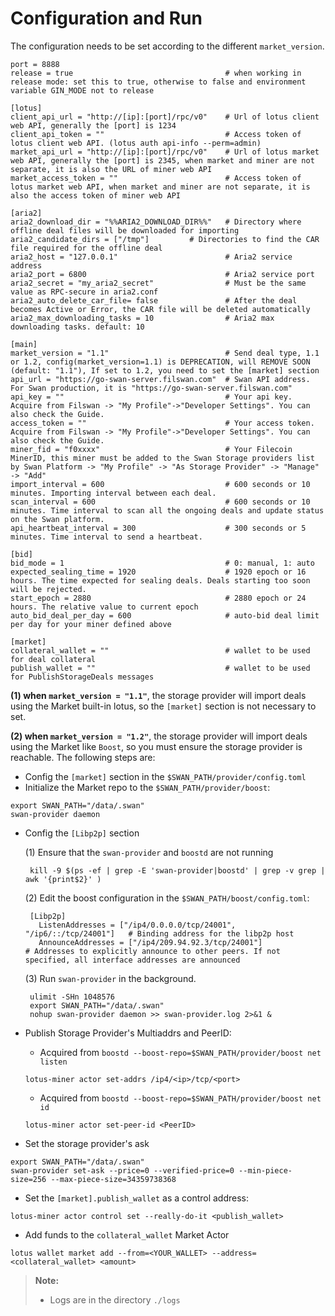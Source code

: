 # Configuration and Run

The configuration needs to be set according to the different `market_version`.

```
port = 8888
release = true                                  # when working in release mode: set this to true, otherwise to false and environment variable GIN_MODE not to release

[lotus]
client_api_url = "http://[ip]:[port]/rpc/v0"    # Url of lotus client web API, generally the [port] is 1234
client_api_token = ""                           # Access token of lotus client web API. (lotus auth api-info --perm=admin)
market_api_url = "http://[ip]:[port]/rpc/v0"   	# Url of lotus market web API, generally the [port] is 2345, when market and miner are not separate, it is also the URL of miner web API
market_access_token = ""                        # Access token of lotus market web API, when market and miner are not separate, it is also the access token of miner web API

[aria2]
aria2_download_dir = "%%ARIA2_DOWNLOAD_DIR%%"   # Directory where offline deal files will be downloaded for importing
aria2_candidate_dirs = ["/tmp"]			# Directories to find the CAR file required for the offline deal
aria2_host = "127.0.0.1"                        # Aria2 service address
aria2_port = 6800                               # Aria2 service port
aria2_secret = "my_aria2_secret"                # Must be the same value as RPC-secure in aria2.conf
aria2_auto_delete_car_file= false               # After the deal becomes Active or Error, the CAR file will be deleted automatically
aria2_max_downloading_tasks = 10                # Aria2 max downloading tasks. default: 10

[main]
market_version = "1.1"                          # Send deal type, 1.1 or 1.2, config(market_version=1.1) is DEPRECATION, will REMOVE SOON (default: "1.1"), If set to 1.2, you need to set the [market] section
api_url = "https://go-swan-server.filswan.com"  # Swan API address. For Swan production, it is "https://go-swan-server.filswan.com"
api_key = ""                                    # Your api key. Acquire from Filswan -> "My Profile"->"Developer Settings". You can also check the Guide.
access_token = ""                               # Your access token. Acquire from Filswan -> "My Profile"->"Developer Settings". You can also check the Guide.
miner_fid = "f0xxxx"                            # Your Filecoin MinerID, this miner must be added to the Swan Storage providers list by Swan Platform -> "My Profile" -> "As Storage Provider" -> "Manage" -> "Add"
import_interval = 600                           # 600 seconds or 10 minutes. Importing interval between each deal.
scan_interval = 600                             # 600 seconds or 10 minutes. Time interval to scan all the ongoing deals and update status on the Swan platform.
api_heartbeat_interval = 300                    # 300 seconds or 5 minutes. Time interval to send a heartbeat.

[bid]
bid_mode = 1                                    # 0: manual, 1: auto
expected_sealing_time = 1920                    # 1920 epoch or 16 hours. The time expected for sealing deals. Deals starting too soon will be rejected.
start_epoch = 2880                              # 2880 epoch or 24 hours. The relative value to current epoch
auto_bid_deal_per_day = 600                     # auto-bid deal limit per day for your miner defined above

[market]
collateral_wallet = ""                          # wallet to be used for deal collateral
publish_wallet = ""                             # wallet to be used for PublishStorageDeals messages
```

**(1) when `market_version = "1.1"`**, the storage provider will import deals using the Market built-in lotus, so the `[market]` section is not necessary to set.

**(2) when `market_version = "1.2"`**, the storage provider will import deals using the Market like `Boost`, so you must ensure the storage provider is reachable. The following steps are:

* Config the `[market]` section in the `$SWAN_PATH/provider/config.toml`
* Initialize the Market repo to the `$SWAN_PATH/provider/boost`:

```
export SWAN_PATH="/data/.swan"
swan-provider daemon 
```

*   Config the `[Libp2p]` section

    (1) Ensure that the `swan-provider` and `boostd` are not running

    ```
     kill -9 $(ps -ef | grep -E 'swan-provider|boostd' | grep -v grep | awk '{print$2}' )
    ```

    (2) Edit the boost configuration in the `$SWAN_PATH/boost/config.toml`:

    ```
     [Libp2p]
       ListenAddresses = ["/ip4/0.0.0.0/tcp/24001", "/ip6/::/tcp/24001"]   # Binding address for the libp2p host
       AnnounceAddresses = ["/ip4/209.94.92.3/tcp/24001"]                  # Addresses to explicitly announce to other peers. If not specified, all interface addresses are announced
    ```

    (3) Run `swan-provider` in the background.

    ```
     ulimit -SHn 1048576
     export SWAN_PATH="/data/.swan"
     nohup swan-provider daemon >> swan-provider.log 2>&1 & 
    ```
*   Publish Storage Provider's Multiaddrs and PeerID:

    * Acquired from `boostd --boost-repo=$SWAN_PATH/provider/boost net listen`

    ```
    lotus-miner actor set-addrs /ip4/<ip>/tcp/<port>   
    ```

    * Acquired from `boostd --boost-repo=$SWAN_PATH/provider/boost net id`

    ```
    lotus-miner actor set-peer-id <PeerID> 
    ```
* Set the storage provider's ask

```
export SWAN_PATH="/data/.swan"
swan-provider set-ask --price=0 --verified-price=0 --min-piece-size=256 --max-piece-size=34359738368
```

* Set the `[market].publish_wallet` as a control address:

```
lotus-miner actor control set --really-do-it <publish_wallet>
```

* Add funds to the `collateral_wallet` Market Actor

```
lotus wallet market add --from=<YOUR_WALLET> --address=<collateral_wallet> <amount>
```

> **Note:**
>
> * Logs are in the directory `./logs`
